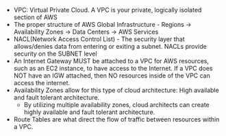 - VPC: Virtual Private Cloud. A VPC is your private, logically isolated section of AWS
- The proper structure of AWS Global Infrastructure - Regions -> Availability Zones -> Data Centers -> AWS Services
- NACL(Network Access Control List) - The security layer that allows/denies data from entering or exiting a subnet. NACLs provide security on the SUBNET level
- An Internet Gateway MUST be attached to a VPC for AWS resources, such as an EC2 instance, to have access to the Internet. If a VPC does NOT have an IGW attached, then NO resources inside of the VPC can access the internet.
- Availability Zones allow for this type of cloud architecture: High available and fault tolerant architecture.
    +  By utilizing multiple availability zones, cloud architects can create highly available and fault tolerant architecture.
- Route Tables are what direct the flow of traffic between resources within a VPC.